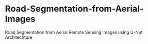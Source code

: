 # Road-Segmentation-from-Aerial-Images
Road Segmentation from Aerial Remote Sensing Images using U-Net Architechture
